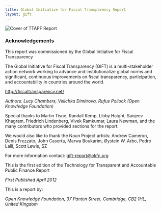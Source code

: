 ```yaml
---
title: Global Initiative for Fiscal Transparency Report
layout: gift
---
```


![Cover of TTAPF Report](http://farm8.staticflickr.com/7077/7272474142_5d2b3fb27b_o.jpg)

### Acknowledgements

This report was commissioned by the Global Initiative for Fiscal Transparency

The Global Initiative for Fiscal Transparency (GIFT) is a multi-stakeholder action network working to advance and institutionalize global norms and significant, continuous improvements on fiscal transparency, participation, and accountability in countries around the world.

<http://fiscaltransparency.net/>

*Authors: Lucy Chambers, Velichka Dimitrova, Rufus Pollock (Open Knowledge Foundation)*

Special thanks to Martin Tisne, Randall Kemp, Libby Haight, Sanjeev Khagram, Friedrich Lindenberg, Vivek Ramkumar, Laura Newman, and the many contributors who provided sections for the report. 

We would also like to thank the Noun Project artists:
Andrew Cameron, Denis Frezzato, John Caserta, Marwa Boukarim, Øystein W. Arbo, Pedro Lalli, Scott Lewis, SZ

For more information contact: <gift-report@okfn.org>

This is the first edition of the Technology for Transparent and Accountable Public Finance Report

*First Published April 2012*

This is a report by: 

<address>
Open Knowledge Foundation,
37 Panton Street, Cambridge,
CB2 1HL,
United Kingdom
</address>
